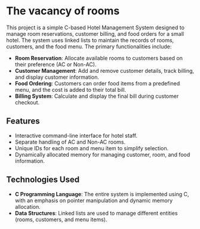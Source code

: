 # The vacancy of rooms

This project is a simple C-based Hotel Management System designed to manage room reservations, customer billing, and food orders for a small hotel. The system uses linked lists to maintain the records of rooms, customers, and the food menu. The primary functionalities include:

- **Room Reservation**: Allocate available rooms to customers based on their preference (AC or Non-AC).
- **Customer Management**: Add and remove customer details, track billing, and display customer information.
- **Food Ordering**: Customers can order food items from a predefined menu, and the cost is added to their total bill.
- **Billing System**: Calculate and display the final bill during customer checkout.

## Features
- Interactive command-line interface for hotel staff.
- Separate handling of AC and Non-AC rooms.
- Unique IDs for each room and menu item to simplify selection.
- Dynamically allocated memory for managing customer, room, and food information.

## Technologies Used
- **C Programming Language**: The entire system is implemented using C, with an emphasis on pointer manipulation and dynamic memory allocation.
- **Data Structures**: Linked lists are used to manage different entities (rooms, customers, and menu items).

